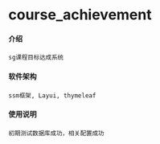# course_achievement

#### 介绍
    sg课程目标达成系统

#### 软件架构
    ssm框架, Layui, thymeleaf

#### 使用说明
    初期测试数据库成功，相关配置成功